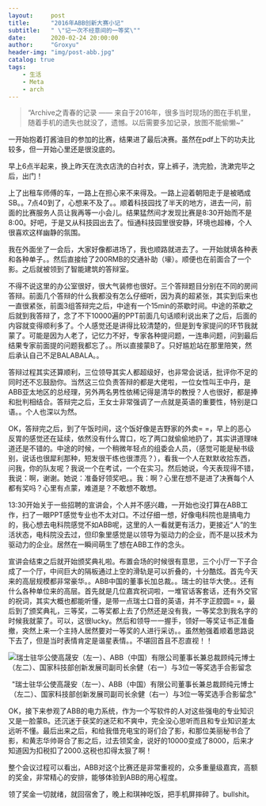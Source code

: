 ```yaml
---
layout:     post
title:      "2016年ABB创新大赛小记"
subtitle:   " \"记一次不经意间的一等奖\""
date:       2020-02-24 20:00:00
author:     "Groxyu"
header-img: "img/post-abb.jpg"
catalog: true
tags:
    - 生活
    - Meta
    - arch
---
```


> “Archive之青春的记录 —— 来自于2016年，很多当时现场的图在手机里，随着手机的遗失也就没了，遗憾。以后需要多加记录，放图不能偷懒~”

一开始抱着打酱油目的参加的比赛，结果进了最后决赛。虽然在pdf上下的功夫比较多，但一开始心里还是很没底的。

早上6点半起来，换上昨天在洗衣店洗的白衬衣，穿上裤子，洗完脸，洗漱完毕之后，出门！

上了出租车师傅的车，一路上在担心来不来得及。一路上迎着朝阳走于是被晒成SB。。7点40到了，心想来不及了。。顺着科技园找了半天的地方，进去一问，前面的比赛服务人员让我再等一小会儿。结果猛然间才发现比赛是8:30开始而不是8:00。好吧，于是又从科技园出去了。恒通科技园里很安静，环境也超棒，个人很喜欢这样幽静的氛围。

我在外面坐了一会后，大家好像都进场了，我也顺路就进去了。一开始就填各种表和各种单子。。然后直接给了200RMB的交通补助（壕）。顺便也在前面合了一个影。之后就被领到了智能建筑的答辩室。

不得不说这里的办公室很好，很大气装修也很好。三个答辩题目分别在不同的房间答辩。前面几个答辩的什么我都没有怎么仔细听，因为真的超紧张，其实到后来也一直很紧张，前面3组答辩完之后，中途有一个15min的茶歇时间。中途的茶歇之后就到我答辩了，念了不下10000遍的PPT前面几句话顺利说出来了之后，后面的内容就变得顺利多了。个人感觉还是讲得比较清楚的，但是到专家提问的环节我就蒙了。可能是因为人老了，记忆力不好，专家各种提问题，一连串问题，问到最后结果专家前面提的问题我都忘了。。所以直接蒙B了。只好尴尬站在那里陪笑，然后承认自己不足BALABALA。。

答辩过程其实还算顺利，三位领导其实人都超级好，也非常会说话，批评你不足的同时还不忘鼓励你。当然这三位负责答辩的都是大佬啦，一位女性叫王中丹，是ABB亚太地区的总经理，另外两名男性依稀记得是清华的教授？人也很好，都是捧和批判相结合。答辩完之后，王女士非常强调了一点就是英语的重要性，特别是口语。。个人也深以为然。

OK，答辩完之后，到了午饭时间，这个饭好像是吉野家的外卖= =，早上的恶心反胃的感觉还在延续，依然没有什么胃口，吃了两口就偷偷地扔了，其实讲道理味道还是不错的。中途的时候，一个稍微年轻点的组委会人员，（感觉可能是秘书级别，说话也很犀利那种，短发很干练也很漂亮？），看我一个人在默默收拾东西，问我，你的队友呢？我说一个在考试，一个在实习。然后她说，今天表现得不错，我说：啊，谢谢。她说：准备好领奖吧。。我：啊？心里在想不是进了决赛每个人都有奖吗？心里有点蒙，难道是？不敢想不敢想。

13:30开始关于一些招聘的宣讲会，个人并不感兴趣，一开始也没打算在ABB工作，扫了一眼PPT感觉专业也不太对口。不过仔细一想，好像电科院也是搞电力的，我心想去电科院感觉不如ABB呢，这里的人一看就更有活力，更接近“人”的生活状态，电科院没去过，但印象里感觉是以领导为驱动力的企业，而不是以技术为驱动力的企业。居然在一瞬间萌生了想在ABB工作的念头。

宣讲会结束之后就开始颁奖典礼啦。布置会场的时候很有意思，三个小厅一下子合成了一个厅，中间巨大的隔板通过上空的滑轨是可以折叠的，十分酷炫。首先今天来的高层规模都非常豪华。。ABB中国的董事长加总裁。。瑞士的驻华大使。。还有什么各种单位来的高层。首先就是几位嘉宾祝词啦，一堆官话客套话，还有外交官的祝词，其实大概也都能听懂，是带一点瑞士口音的英语，并不字正腔圆= =，最后到了颁奖典礼，三等奖，二等奖都上去了仍然还是没有我，一等奖念到我名字的时候我就蒙了。可以，这很lucky。然后和领导一一握手，领好一等奖证书正准备撤，突然上来一个主持人居然要对一等奖的人进行采访。。虽然勉强着顺着思路说下去了，但是当时表情肯定是谐星表情。。不堪回首且不忍直视！！

![](http://www.caesargrox.com/wp-content/uploads/2020/04/abb-2016.jpg "瑞士驻华公使高晟安（左一）、ABB（中国）有限公司董事长兼总裁顾纯元博士（左二）、国家科技部创新发展司副司长余健（右一）与3位一等奖选手合影留念")
<center>
"瑞士驻华公使高晟安（左一）、ABB（中国）有限公司董事长兼总裁顾纯元博士（左二）、国家科技部创新发展司副司长余健（右一）与3位一等奖选手合影留念"</center>

OK，接下来参观了ABB的电力系统，作为一个写软件的人对这些强电的专业知识又是一脸蒙B。还沉迷于获奖的迷茫和不爽中，完全没心思听而且和专业知识差太远听不懂。最后出来之后，和给我借充电宝的哥们合了影，和那位美丽秘书合了影，和黄志华帅哥合了影之后，过去领奖金，说好的10000变成了8000，后来才知道因为扣税扣了2000.这税也扣得太狠了啊！

整个会议过程可以看出，ABB对这个比赛还是非常重视的，众多重量级嘉宾，高额的奖金，非常精心的安排，能够体验到ABB的用心程度。

领了奖金一切就绪，就回宿舍了，晚上和琪神吃饭，把手机屏摔碎了。bullshit。
